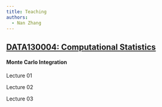 ```yaml
---
title: Teaching
authors:
  - Nan Zhang
---
```


[DATA130004: Computational Statistics](/teaching/DATA130004-CompStat.html)
--------------------------------------------------------------------------

#### Monte Carlo Integration

Lecture 01

Lecture 02

Lecture 03